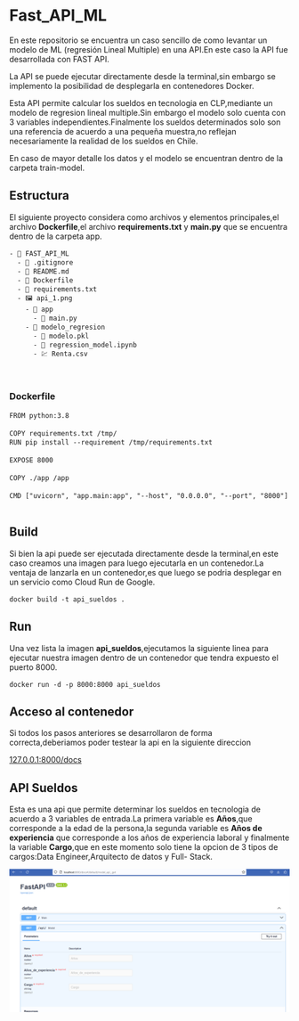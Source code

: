 # Fast_API_ML

En este repositorio se encuentra un caso sencillo de como levantar un modelo de ML (regresión Lineal Multiple) en una API.En este
caso la API fue desarrollada con FAST API.

La API se puede ejecutar directamente desde la terminal,sin embargo se implemento la posibilidad de desplegarla en contenedores Docker.

Esta API permite calcular los sueldos en tecnologia en CLP,mediante un modelo de regresion lineal multiple.Sin embargo el modelo solo cuenta con 3 variables independientes.Finalmente los sueldos determinados solo son una referencia de acuerdo a una pequeña muestra,no reflejan necesariamente la realidad de los sueldos en Chile. 

En caso de mayor detalle los datos y el modelo se encuentran dentro de la carpeta train-model.

## Estructura

El siguiente proyecto considera como archivos y elementos principales,el archivo **Dockerfile**,el archivo **requirements.txt** y **main.py** que se encuentra dentro de la carpeta app.

``` docker
- 📁 FAST_API_ML
  - 📄 .gitignore
  - 📄 README.md
  - 📄 Dockerfile
  - 📄 requirements.txt
  - 🖼️ api_1.png
    - 📁 app
      - 📄 main.py
    - 📁 modelo_regresion
      - 📄 modelo.pkl
      - 📄 regression_model.ipynb
      - 💹 Renta.csv

      
```

### Dockerfile

``` docker
FROM python:3.8

COPY requirements.txt /tmp/
RUN pip install --requirement /tmp/requirements.txt

EXPOSE 8000

COPY ./app /app

CMD ["uvicorn", "app.main:app", "--host", "0.0.0.0", "--port", "8000"]


```

## Build

Si bien la api puede ser ejecutada directamente desde la terminal,en este caso creamos una imagen para luego ejecutarla en un contenedor.La ventaja de lanzarla en un contenedor,es que luego se podria desplegar en un servicio como Cloud Run de Google.

``` docker
docker build -t api_sueldos .
```

## Run

Una vez lista la imagen **api_sueldos**,ejecutamos la siguiente linea para ejecutar nuestra imagen dentro de un contenedor que tendra expuesto el puerto 8000.

``` docker
docker run -d -p 8000:8000 api_sueldos 
```
## Acceso al contenedor

Si todos los pasos anteriores se desarrollaron de forma correcta,deberiamos poder testear la api en la siguiente direccion

[127.0.0.1:8000/docs](http://127.0.0.1:8000/docs)

## API Sueldos

Esta es una api que permite determinar los sueldos en tecnologia de acuerdo a 3 variables de entrada.La primera variable es **Años**,que corresponde a la edad de la persona,la segunda variable es **Años de experiencia** que corresponde a los años de experiencia laboral y finalmente la variable **Cargo**,que en este momento solo tiene la opcion de 3 tipos de cargos:Data Engineer,Arquitecto de datos y Full- Stack.

![API sueldos](api_1.png)